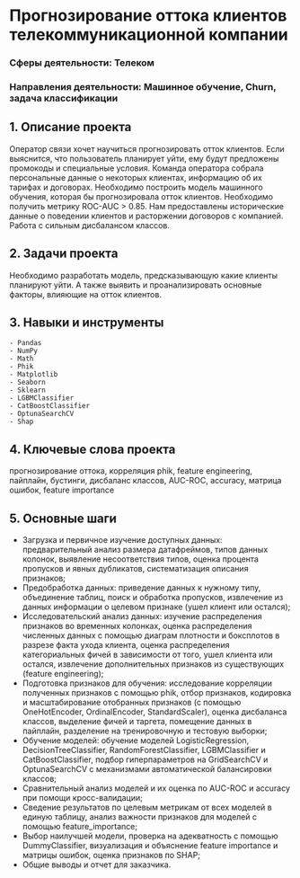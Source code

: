 # Прогнозирование оттока клиентов телекоммуникационной компании
### Сферы деятельности: Телеком
### Направления деятельности: Машинное обучение, Churn, задача классификации

## 1. Описание проекта 
Оператор связи хочет научиться прогнозировать отток клиентов. Если выяснится, что пользователь планирует уйти, ему будут предложены промокоды и специальные условия. Команда оператора собрала персональные данные о некоторых клиентах, информацию об их тарифах и договорах. Необходимо построить модель машинного обучения, которая бы прогнозировала отток клиентов. Необходимо получить метрику ROC-AUC > 0.85. Нам предоставлены исторические данные о поведении клиентов и расторжении договоров с компанией. Работа с сильным дисбалансом классов.

## 2. Задачи проекта
Необходимо разработать модель, предсказывающую какие клиенты планируют уйти. А также выявить и проанализировать основные факторы, влияющие на отток клиентов.

## 3. Навыки и инструменты 
    - Pandas 
    - NumPy 
    - Math
    - Phik 
    - Matplotlib 
    - Seaborn
    - Sklearn
    - LGBMClassifier
    - CatBoostClassifier
    - OptunaSearchCV
    - Shap
   
## 4. Ключевые слова проекта
прогнозирование оттока, корреляция phik, feature engineering, пайплайн, бустинги, дисбаланс классов, AUC-ROC, accuracy, матрица ошибок, feature importance
   
## 5. Основные шаги 
* Загрузка и первичное изучение доступных данных: предварительный анализ размера датафреймов, типов данных колонок, выявление несоответствия типов,
оценка процента пропусков и явных дубликатов, систематизация описания признаков;
* Предобработка данных: приведение данных к нужному типу, объединение таблиц, поиск и обработка пропусков, извлечение из данных информации о целевом признаке (ушел клиент или остался);
* Исследовательский анализ данных: изучение распределения признаков во временных колонках, оценка распределения численных данных с помощью диаграм плотности и боксплотов в разрезе факта ухода клиента, оценка распределения категориальных фичей в зависимости от того, ушел клиента или остался,
извлечение дополнительных признаков из существующих (feature engineering);
* Подготовка признаков для обучения: исследование корреляции полученных признаков с помощью phik, отбор признаков, кодировка и масштабирование отобранных признаков (с помощью OneHotEncoder, OrdinalEncoder, StandardScaler), оценка дисбаланса классов, выделение фичей и таргета, помещение данных в пайплайн, разделение на тренировочную и тестовую выборки;
* Обучение моделей: обучение моделей LogisticRegression, DecisionTreeClassifier, RandomForestClassifier, LGBMClassifier и CatBoostClassifier, подбор гиперпараметров на GridSearchCV и OptunaSearchCV с механизмами автоматической балансировки классов;
* Сравнительный анализ моделей и их оценка по AUC-ROC и accuracy при помощи кросс-валидации; 
* Cведение результатов по целевым метрикам от всех моделей в единую таблицу, анализ важности признаков для моделей с помощью feature_importance;
* Выбор наилучшей модели, проверка на адекватность с помощью DummyClassifier, визуализация и объяснение feature importance и матрицы ошибок, оценка признаков по SHAP;
* Общие выводы и отчет для заказчика. 
   
